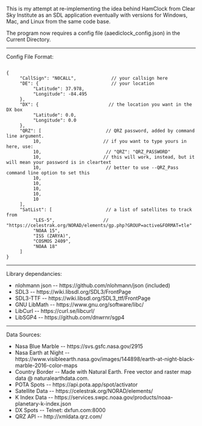 This is my attempt at re-implementing the idea behind HamClock from Clear Sky Institute as an SDL application eventually with versions for Windows, Mac, and Linux from the same code base.
  
The program now requires a config file (aaediclock_config.json) in the Current Directory. 

<HR>

Config File Format:

<CODE>
{
     "CallSign": "N0CALL",             // your callsign here
     "DE": {                           // your location
          "Latitude": 37.978,         
          "Longitude": -84.495
     },
     "DX": {                          // the location you want in the DX box
          "Latitude": 0.0,
          "Longitude": 0.0
     },
     "QRZ": [                        // QRZ password, added by command line argument.
          10,                       // if you want to type yours in here, use:
          10,                        // "QRZ": "QRZ_PASSWORD"
          10,                       // this will work, instead, but it will mean your password is in cleartext
          10,                        // better to use --QRZ_Pass command line option to set this
          10,
          10,
          10,
          10,
          10
     ],
     "SatList": [                    // a list of satellites to track from 
          "LES-5",                  // "https://celestrak.org/NORAD/elements/gp.php?GROUP=active&FORMAT=tle"
          "NOAA 15",
          "ISS (ZARYA)",
          "COSMOS 2409",
          "NOAA 18"
     ]
}
</CODE>

<HR>

Library dependancies:
<UL>
 <LI>nlohmann json -- https://github.com/nlohmann/json   (included)</LI>
 <LI>SDL3          -- https://wiki.libsdl.org/SDL3/FrontPage</LI>
 <LI>SDL3-TTF      -- https://wiki.libsdl.org/SDL3_ttf/FrontPage</LI>
 <LI>GNU LibMath   -- https://www.gnu.org/software/libc/</LI>
 <LI>LibCurl      -- https://curl.se/libcurl/</LI>
 <LI>LibSGP4      -- https://github.com/dnwrnr/sgp4</LI>
 </UL>
<HR>

 Data Sources:
 <UL>
 <LI>Nasa Blue Marble      --  https://svs.gsfc.nasa.gov/2915</LI>
 <LI>Nasa Earth at Night   --  https://www.visibleearth.nasa.gov/images/144898/earth-at-night-black-marble-2016-color-maps</LI>
 <LI>Country Border        --  Made with Natural Earth. Free vector and raster map data @ naturalearthdata.com.</LI>
 <LI>POTA Spots            --  https://api.pota.app/spot/activator</LI>
 <LI>Satellite Data        --  https://celestrak.org/NORAD/elements/</LI>
 <LI>K Index Data          --  https://services.swpc.noaa.gov/products/noaa-planetary-k-index.json
 <LI>DX Spots              --  Telnet: dxfun.com:8000 </LI> 
 <LI>QRZ API               --  http://xmldata.qrz.com/</LI>  
 </UL>
